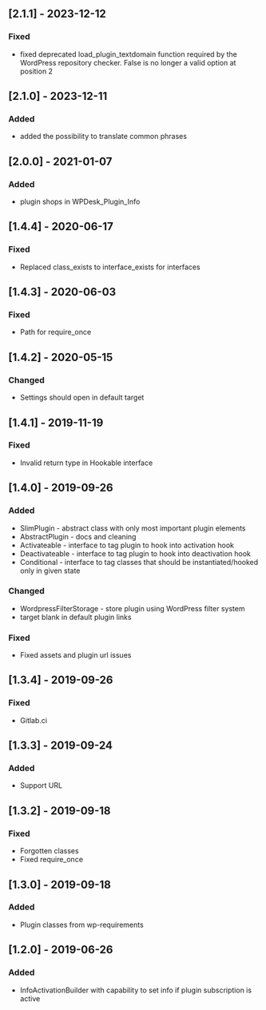 ## [2.1.1] - 2023-12-12
### Fixed
- fixed deprecated load_plugin_textdomain function required by the WordPress repository checker. False is no longer a valid option at position 2  

## [2.1.0] - 2023-12-11
### Added
- added the possibility to translate common phrases

## [2.0.0] - 2021-01-07
### Added
- plugin shops in WPDesk_Plugin_Info

## [1.4.4] - 2020-06-17
### Fixed
- Replaced class_exists to interface_exists for interfaces

## [1.4.3] - 2020-06-03
### Fixed
- Path for require_once

## [1.4.2] - 2020-05-15
### Changed
- Settings should open in default target

## [1.4.1] - 2019-11-19
### Fixed
- Invalid return type in Hookable interface

## [1.4.0] - 2019-09-26
### Added
- SlimPlugin - abstract class with only most important plugin elements
- AbstractPlugin - docs and cleaning
- Activateable - interface to tag plugin to hook into activation hook
- Deactivateable - interface to tag plugin to hook into deactivation hook
- Conditional - interface to tag classes that should be instantiated/hooked only in given state
### Changed
- WordpressFilterStorage - store plugin using WordPress filter system
- target blank in default plugin links
### Fixed
- Fixed assets and plugin url issues

## [1.3.4] - 2019-09-26
### Fixed
- Gitlab.ci

## [1.3.3] - 2019-09-24
### Added
- Support URL

## [1.3.2] - 2019-09-18
### Fixed
- Forgotten classes
- Fixed require_once

## [1.3.0] - 2019-09-18
### Added
- Plugin classes from wp-requirements

## [1.2.0] - 2019-06-26
### Added
- InfoActivationBuilder with capability to set info if plugin subscription is active
